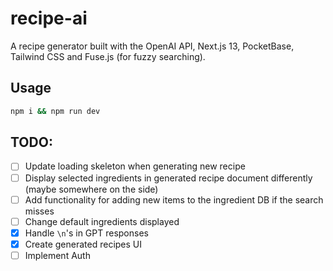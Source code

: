 # recipe-ai

A recipe generator built with the OpenAI API, Next.js 13, PocketBase, Tailwind CSS and Fuse.js (for fuzzy searching).

## Usage

```bash
npm i && npm run dev
```

## TODO:

- [ ] Update loading skeleton when generating new recipe
- [ ] Display selected ingredients in generated recipe document differently (maybe somewhere on the side)
- [ ] Add functionality for adding new items to the ingredient DB if the search misses
- [ ] Change default ingredients displayed
- [x] Handle `\n`'s in GPT responses
- [x] Create generated recipes UI
- [ ] Implement Auth
